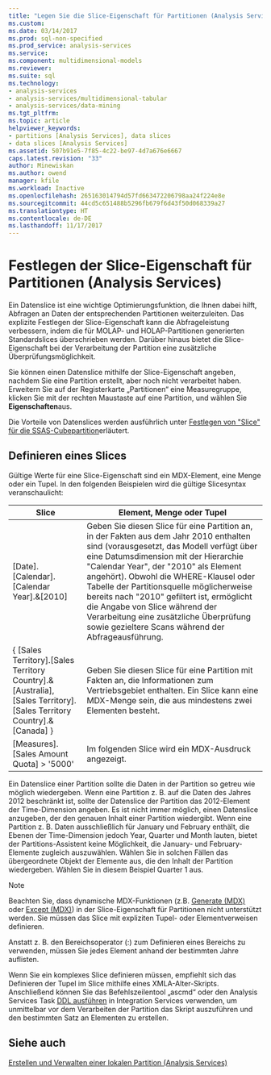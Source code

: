 ```yaml
---
title: "Legen Sie die Slice-Eigenschaft für Partitionen (Analysis Services) | Microsoft Docs"
ms.custom: 
ms.date: 03/14/2017
ms.prod: sql-non-specified
ms.prod_service: analysis-services
ms.service: 
ms.component: multidimensional-models
ms.reviewer: 
ms.suite: sql
ms.technology:
- analysis-services
- analysis-services/multidimensional-tabular
- analysis-services/data-mining
ms.tgt_pltfrm: 
ms.topic: article
helpviewer_keywords:
- partitions [Analysis Services], data slices
- data slices [Analysis Services]
ms.assetid: 507b91e5-7f85-4c22-be97-4d7a676e6667
caps.latest.revision: "33"
author: Minewiskan
ms.author: owend
manager: kfile
ms.workload: Inactive
ms.openlocfilehash: 265163014794d57fd663472206798aa24f224e8e
ms.sourcegitcommit: 44cd5c651488b5296fb679f6d43f50d068339a27
ms.translationtype: HT
ms.contentlocale: de-DE
ms.lasthandoff: 11/17/2017
---
```

# <a name="set-the-partition-slice-property-analysis-services"></a>Festlegen der Slice-Eigenschaft für Partitionen (Analysis Services)
  Ein Datenslice ist eine wichtige Optimierungsfunktion, die Ihnen dabei hilft, Abfragen an Daten der entsprechenden Partitionen weiterzuleiten. Das explizite Festlegen der Slice-Eigenschaft kann die Abfrageleistung verbessern, indem die für MOLAP- und HOLAP-Partitionen generierten Standardslices überschrieben werden. Darüber hinaus bietet die Slice-Eigenschaft bei der Verarbeitung der Partition eine zusätzliche Überprüfungsmöglichkeit.  
  
 Sie können einen Datenslice mithilfe der Slice-Eigenschaft angeben, nachdem Sie eine Partition erstellt, aber noch nicht verarbeitet haben. Erweitern Sie auf der Registerkarte „Partitionen“ eine Measuregruppe, klicken Sie mit der rechten Maustaste auf eine Partition, und wählen Sie **Eigenschaften**aus.  
  
 Die Vorteile von Datenslices werden ausführlich unter [Festlegen von "Slice" für die SSAS-Cubepartition](http://go.microsoft.com/fwlink/?LinkId=317783)erläutert.  
  
## <a name="defining-a-slice"></a>Definieren eines Slices  
 Gültige Werte für eine Slice-Eigenschaft sind ein MDX-Element, eine Menge oder ein Tupel. In den folgenden Beispielen wird die gültige Slicesyntax veranschaulicht:  
  
|Slice|Element, Menge oder Tupel|  
|-----------|--------------------------|  
|[Date].[Calendar].[Calendar Year].&[2010]|Geben Sie diesen Slice für eine Partition an, in der Fakten aus dem Jahr 2010 enthalten sind (vorausgesetzt, das Modell verfügt über eine Datumsdimension mit der Hierarchie "Calendar Year", der "2010" als Element angehört). Obwohl die WHERE-Klausel oder Tabelle der Partitionsquelle möglicherweise bereits nach "2010" gefiltert ist, ermöglicht die Angabe von Slice während der Verarbeitung eine zusätzliche Überprüfung sowie gezieltere Scans während der Abfrageausführung.|  
|{ [Sales Territory].[Sales Territory Country].&[Australia], [Sales Territory].[Sales Territory Country].&[Canada] }|Geben Sie diesen Slice für eine Partition mit Fakten an, die Informationen zum Vertriebsgebiet enthalten. Ein Slice kann eine MDX-Menge sein, die aus mindestens zwei Elementen besteht.|  
|[Measures].[Sales Amount Quota] > '5000'|Im folgenden Slice wird ein MDX-Ausdruck angezeigt.|  
  
 Ein Datenslice einer Partition sollte die Daten in der Partition so getreu wie möglich wiedergeben. Wenn eine Partition z. B. auf die Daten des Jahres 2012 beschränkt ist, sollte der Datenslice der Partition das 2012-Element der Time-Dimension angeben. Es ist nicht immer möglich, einen Datenslice anzugeben, der den genauen Inhalt einer Partition wiedergibt. Wenn eine Partition z. B. Daten ausschließlich für January und February enthält, die Ebenen der Time-Dimension jedoch Year, Quarter und Month lauten, bietet der Partitions-Assistent keine Möglichkeit, die January- und February-Elemente zugleich auszuwählen. Wählen Sie in solchen Fällen das übergeordnete Objekt der Elemente aus, die den Inhalt der Partition wiedergeben. Wählen Sie in diesem Beispiel Quarter 1 aus.  
  
> [!NOTE]  
>  Beachten Sie, dass dynamische MDX-Funktionen (z.B. [Generate &#40;MDX&#41;](../../mdx/generate-mdx.md) oder [Except &#40;MDX&#41;](../../mdx/except-mdx-function.md)) in der Slice-Eigenschaft für Partitionen nicht unterstützt werden. Sie müssen das Slice mit expliziten Tupel- oder Elementverweisen definieren.  
>   
>  Anstatt z. B. den Bereichsoperator (:) zum Definieren eines Bereichs zu verwenden, müssen Sie jedes Element anhand der bestimmten Jahre auflisten.  
>   
>  Wenn Sie ein komplexes Slice definieren müssen, empfiehlt sich das Definieren der Tupel im Slice mithilfe eines XMLA-Alter-Skripts. Anschließend können Sie das Befehlszeilentool „ascmd“ oder den Analysis Services Task [DDL ausführen](../../integration-services/control-flow/analysis-services-execute-ddl-task.md) in Integration Services verwenden, um unmittelbar vor dem Verarbeiten der Partition das Skript auszuführen und den bestimmten Satz an Elementen zu erstellen.  
  
## <a name="see-also"></a>Siehe auch  
 [Erstellen und Verwalten einer lokalen Partition &#40;Analysis Services&#41;](../../analysis-services/multidimensional-models/create-and-manage-a-local-partition-analysis-services.md)  
  
  
